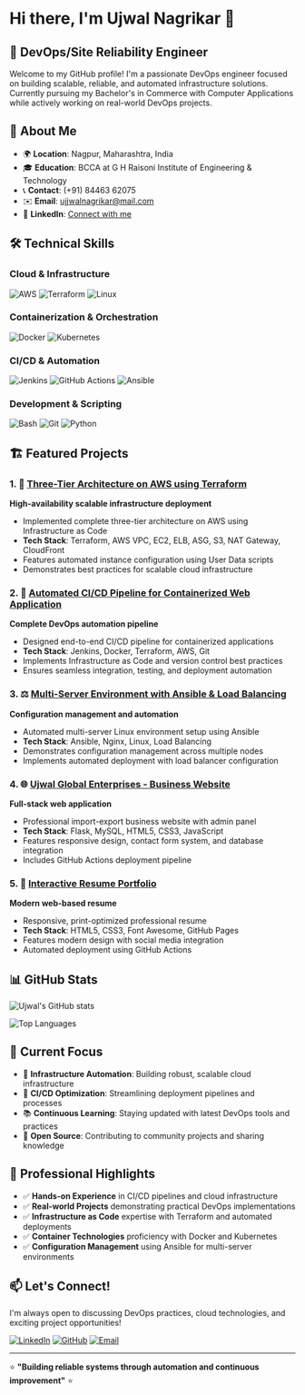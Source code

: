 # Hi there, I'm Ujwal Nagrikar 👋

## 🚀 DevOps/Site Reliability Engineer

Welcome to my GitHub profile! I'm a passionate DevOps engineer focused on building scalable, reliable, and automated infrastructure solutions. Currently pursuing my Bachelor's in Commerce with Computer Applications while actively working on real-world DevOps projects.

## 📍 About Me
- 🌍 **Location**: Nagpur, Maharashtra, India
- 🎓 **Education**: BCCA at G H Raisoni Institute of Engineering & Technology
- 📞 **Contact**: (+91) 84463 62075
- ✉️ **Email**: [ujjwalnagrikar@mail.com](mailto:ujjwalnagrikar@mail.com)
- 💼 **LinkedIn**: [Connect with me](https://www.linkedin.com/in/ujwal-nagrikar-2631aa273/)

## 🛠 Technical Skills

### Cloud & Infrastructure
![AWS](https://img.shields.io/badge/AWS-%23FF9900.svg?style=for-the-badge&logo=amazon-aws&logoColor=white)
![Terraform](https://img.shields.io/badge/terraform-%235835CC.svg?style=for-the-badge&logo=terraform&logoColor=white)
![Linux](https://img.shields.io/badge/Linux-FCC624?style=for-the-badge&logo=linux&logoColor=black)

### Containerization & Orchestration
![Docker](https://img.shields.io/badge/docker-%230db7ed.svg?style=for-the-badge&logo=docker&logoColor=white)
![Kubernetes](https://img.shields.io/badge/kubernetes-%23326ce5.svg?style=for-the-badge&logo=kubernetes&logoColor=white)

### CI/CD & Automation
![Jenkins](https://img.shields.io/badge/jenkins-%232C5263.svg?style=for-the-badge&logo=jenkins&logoColor=white)
![GitHub Actions](https://img.shields.io/badge/github%20actions-%232671E5.svg?style=for-the-badge&logo=githubactions&logoColor=white)
![Ansible](https://img.shields.io/badge/ansible-%231A1918.svg?style=for-the-badge&logo=ansible&logoColor=white)

### Development & Scripting
![Bash](https://img.shields.io/badge/bash-%23121011.svg?style=for-the-badge&logo=gnu-bash&logoColor=white)
![Git](https://img.shields.io/badge/git-%23F05033.svg?style=for-the-badge&logo=git&logoColor=white)
![Python](https://img.shields.io/badge/python-3670A0?style=for-the-badge&logo=python&logoColor=ffdd54)

## 🏗 Featured Projects

### 1. 🏢 [Three-Tier Architecture on AWS using Terraform](https://github.com/UjwalNagrikar/Three-Tier-Architecture-on-AWS-using-Terraform)
**High-availability scalable infrastructure deployment**
- Implemented complete three-tier architecture on AWS using Infrastructure as Code
- **Tech Stack**: Terraform, AWS VPC, EC2, ELB, ASG, S3, NAT Gateway, CloudFront
- Features automated instance configuration using User Data scripts
- Demonstrates best practices for scalable cloud infrastructure

### 2. 🔄 [Automated CI/CD Pipeline for Containerized Web Application](https://github.com/UjwalNagrikar/Automated-CI-CD-Pipeline-for-Containerized-Web-Application-on-AWS)
**Complete DevOps automation pipeline**
- Designed end-to-end CI/CD pipeline for containerized applications
- **Tech Stack**: Jenkins, Docker, Terraform, AWS, Git
- Implements Infrastructure as Code and version control best practices
- Ensures seamless integration, testing, and deployment automation

### 3. ⚖️ [Multi-Server Environment with Ansible & Load Balancing](https://github.com/UjwalNagrikar/Multi-Server-Environment-Setup-with-Ansible-and-Load-Balancing)
**Configuration management and automation**
- Automated multi-server Linux environment setup using Ansible
- **Tech Stack**: Ansible, Nginx, Linux, Load Balancing
- Demonstrates configuration management across multiple nodes
- Implements automated deployment with load balancer configuration

### 4. 🌐 [Ujwal Global Enterprises - Business Website](https://github.com/UjwalNagrikar/ujwal-global-enterprises)
**Full-stack web application**
- Professional import-export business website with admin panel
- **Tech Stack**: Flask, MySQL, HTML5, CSS3, JavaScript
- Features responsive design, contact form system, and database integration
- Includes GitHub Actions deployment pipeline

### 5. 📄 [Interactive Resume Portfolio](https://github.com/UjwalNagrikar/resume)
**Modern web-based resume**
- Responsive, print-optimized professional resume
- **Tech Stack**: HTML5, CSS3, Font Awesome, GitHub Pages
- Features modern design with social media integration
- Automated deployment using GitHub Actions

## 📊 GitHub Stats

![Ujwal's GitHub stats](https://github-readme-stats.vercel.app/api?username=UjwalNagrikar&show_icons=true&theme=radical&cache_seconds=3600)

![Top Languages](https://github-readme-stats.vercel.app/api/top-langs/?username=UjwalNagrikar&layout=compact&theme=radical&cache_seconds=3600)


## 🎯 Current Focus

- 🔧 **Infrastructure Automation**: Building robust, scalable cloud infrastructure
- 🚀 **CI/CD Optimization**: Streamlining deployment pipelines and processes  
- 📚 **Continuous Learning**: Staying updated with latest DevOps tools and practices
- 🌱 **Open Source**: Contributing to community projects and sharing knowledge

## 🌟 Professional Highlights

- ✅ **Hands-on Experience** in CI/CD pipelines and cloud infrastructure
- ✅ **Real-world Projects** demonstrating practical DevOps implementations
- ✅ **Infrastructure as Code** expertise with Terraform and automated deployments
- ✅ **Container Technologies** proficiency with Docker and Kubernetes
- ✅ **Configuration Management** using Ansible for multi-server environments

## 📫 Let's Connect!

I'm always open to discussing DevOps practices, cloud technologies, and exciting project opportunities!

[![LinkedIn](https://img.shields.io/badge/LinkedIn-%230077B5.svg?style=for-the-badge&logo=linkedin&logoColor=white)](https://www.linkedin.com/in/ujwal-nagrikar-2631aa273/)
[![GitHub](https://img.shields.io/badge/github-%23121011.svg?style=for-the-badge&logo=github&logoColor=white)](https://github.com/UjwalNagrikar)
[![Email](https://img.shields.io/badge/Email-D14836?style=for-the-badge&logo=gmail&logoColor=white)](mailto:ujjwalnagrikar@mail.com)

---
⭐ **"Building reliable systems through automation and continuous improvement"** ⭐

